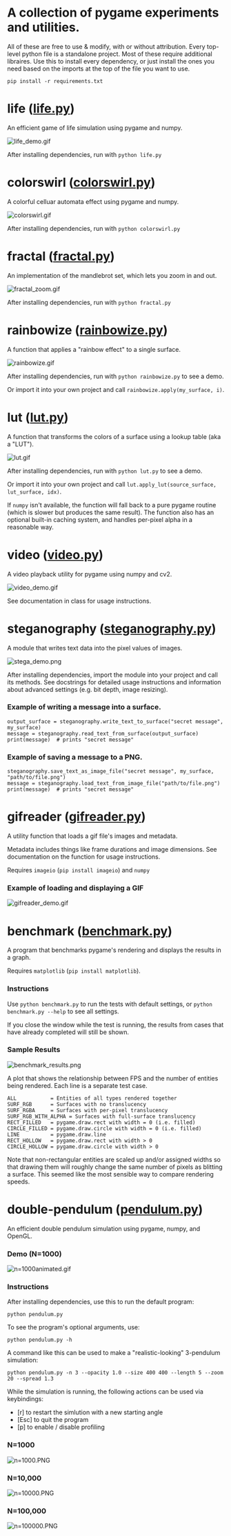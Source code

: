 # A collection of pygame experiments and utilities.

All of these are free to use & modify, with or without attribution. Every top-level python file is a standalone project. Most of these require additional libraires. Use this to install every dependency, or just install the ones you need based on the imports at the top of the file you want to use.
```
pip install -r requirements.txt
```

# life ([life.py](life.py))
An efficient game of life simulation using pygame and numpy.

![life_demo.gif](screenshots/life_demo.gif?raw=true "Life Demo")

After installing dependencies, run with `python life.py` 

# colorswirl ([colorswirl.py](colorswirl.py))
A colorful celluar automata effect using pygame and numpy.

![colorswirl.gif](screenshots/colorswirl.gif?raw=true "Colorswirl Demo")

After installing dependencies, run with `python colorswirl.py` 

# fractal ([fractal.py](fractal.py))
An implementation of the mandlebrot set, which lets you zoom in and out.

![fractal_zoom.gif](screenshots/fractal_zoom.gif?raw=true "Fractal Demo")

After installing dependencies, run with `python fractal.py` 

# rainbowize ([rainbowize.py](rainbowize.py))
A function that applies a "rainbow effect" to a single surface.

![rainbowize.gif](screenshots/rainbowize.gif?raw=true "Rainbowize Demo")

After installing dependencies, run with `python rainbowize.py` to see a demo. 

Or import it into your own project and call `rainbowize.apply(my_surface, i)`.

# lut ([lut.py](lut.py))
A function that transforms the colors of a surface using a lookup table (aka a "LUT").

![lut.gif](screenshots/lut.gif?raw=true "LUT Demo")

After installing dependencies, run with `python lut.py` to see a demo.

Or import it into your own project and call `lut.apply_lut(source_surface, lut_surface, idx)`.

If `numpy` isn't available, the function will fall back to a pure pygame routine (which is slower but produces the same result). The function also has an optional built-in caching system, and handles per-pixel alpha in a reasonable way.

# video ([video.py](video.py))
A video playback utility for pygame using numpy and cv2.

![video_demo.gif](screenshots/video_demo.gif?raw=true "Video Demo")

See documentation in class for usage instructions.

# steganography ([steganography.py](steganography.py))
A module that writes text data into the pixel values of images.

![stega_demo.png](screenshots/stega_demo.png?raw=true "Steganography Demo")

After installing dependencies, import the module into your project and call its methods. See docstrings for detailed usage instructions and information about advanced settings (e.g. bit depth, image resizing).

### Example of writing a message into a surface.
```
output_surface = steganography.write_text_to_surface("secret message", my_surface)
message = steganography.read_text_from_surface(output_surface)
print(message)  # prints "secret message"
```

### Example of saving a message to a PNG.
```
steganography.save_text_as_image_file("secret message", my_surface, "path/to/file.png")
message = steganography.load_text_from_image_file("path/to/file.png")
print(message)  # prints "secret message"
```

# gifreader ([gifreader.py](gifreader.py))
A utility function that loads a gif file's images and metadata. 

Metadata includes things like frame durations and image dimensions. See documentation on the function for usage instructions.

Requires `imageio` (`pip install imageio`) and `numpy`

### Example of loading and displaying a GIF
![gifreader_demo.gif](screenshots/gifreader_demo.gif?raw=true "gifreader_demo")

# benchmark ([benchmark.py](benchmark.py))
A program that benchmarks pygame's rendering and displays the results in a graph.

Requires `matplotlib` (`pip install matplotlib`).

### Instructions
Use `python benchmark.py` to run the tests with default settings, or `python benchmark.py --help` to see all settings. 

If you close the window while the test is running, the results from cases that have already completed will still be shown.

### Sample Results
![benchmark_results.png](screenshots/benchmark_results.png?raw=true "benchmark_results")

A plot that shows the relationship between FPS and the number of entities being rendered. Each line is a separate test case.
```
ALL           = Entities of all types rendered together
SURF_RGB      = Surfaces with no translucency
SURF_RGBA     = Surfaces with per-pixel translucency
SURF_RGB_WITH_ALPHA = Surfaces with full-surface translucency
RECT_FILLED   = pygame.draw.rect with width = 0 (i.e. filled)
CIRCLE_FILLED = pygame.draw.circle with width = 0 (i.e. filled)
LINE          = pygame.draw.line
RECT_HOLLOW   = pygame.draw.rect with width > 0
CIRCLE_HOLLOW = pygame.draw.circle with width > 0
```
Note that non-rectangular entities are scaled up and/or assigned widths so that drawing them will roughly change the same number of pixels as blitting a surface. This seemed like the most sensible way to compare rendering speeds.

# double-pendulum ([pendulum.py](pendulum.py))
An efficient double pendulum simulation using pygame, numpy, and OpenGL.

### Demo (N=1000)
![n=1000animated.gif](screenshots/n=1000animated.gif?raw=true "n=1000 animated")

### Instructions
After installing dependencies, use this to run the default program: <br>
```
python pendulum.py
``` 

To see the program's optional arguments, use:
```
python pendulum.py -h
```

A command like this can be used to make a "realistic-looking" 3-pendulum simulation:
```
python pendulum.py -n 3 --opacity 1.0 --size 400 400 --length 5 --zoom 20 --spread 1.3
```

While the simulation is running, the following actions can be used via keybindings: <br>
* \[r\] to restart the simlution with a new starting angle <br>
* \[Esc\] to quit the program <br>
* \[p\] to enable / disable profiling <br>

### N=1000
![n=1000.PNG](screenshots/n=1000.PNG?raw=true "n=1000")

### N=10,000
![n=10000.PNG](screenshots/n=10000.PNG?raw=true "n=10000")

### N=100,000
![n=100000.PNG](screenshots/n=100000.PNG?raw=true "n=100000")
